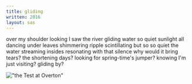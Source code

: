 ```yaml
---
title: gliding
written: 2016
layout: sas 
---
```


<div class="poem">
over my shoulder looking  
I saw the river gliding  
water so quiet  
sunlight all dancing  
under leaves shimmering  
ripple scintillating  
but so so quiet  
the water streaming  
insides resonating  
with that silence  
why would it bring tears?  
the shortening days?  
looking for spring-time's jumper?  
knowing I'm just visiting?  
gliding by?
</div>

!["the Test at Overton"](/assets/images/bucket/testAtOverton.jpg "the Test at Overton")  
